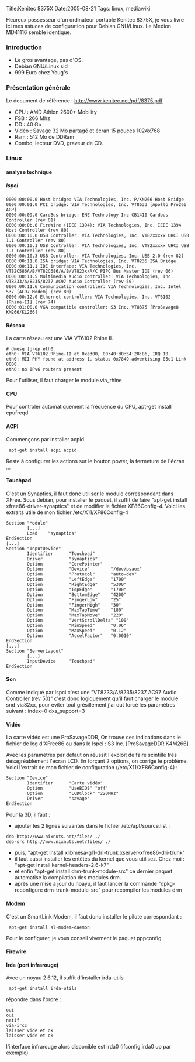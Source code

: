 Title:Kenitec 8375X
Date:2005-08-21
Tags: linux,  mediawiki

Heureux possesseur d'un ordinateur portable Kenitec 8375X, je vous livre
ici mes astuces de configuration pour Debian GNU/Linux. Le Medion
MD41116 semble identique.

### Introduction

-   Le gros avantage, pas d'OS.
-   Debian GNU/Linux sid
-   999 Euro chez Youg's

### Présentation générale

Le document de référence : <http://www.kenitec.net/pdf/8375.pdf>

-   CPU : AMD Athlon 2600+ Mobility
-   FSB : 266 Mhz
-   DD : 40 Go
-   Vidéo : Savage 32 Mo partagé et écran 15 pouces 1024x768
-   Ram : 512 Mo de DDRam
-   Combo, lecteur DVD, graveur de CD.

### Linux

#### analyse technique

##### lspci

    0000:00:00.0 Host bridge: VIA Technologies, Inc. P/KN266 Host Bridge
    0000:00:01.0 PCI bridge: VIA Technologies, Inc. VT8633 [Apollo Pro266 AGP]
    0000:00:09.0 CardBus bridge: ENE Technology Inc CB1410 Cardbus Controller (rev 01)
    0000:00:0b.0 FireWire (IEEE 1394): VIA Technologies, Inc. IEEE 1394 Host Controller (rev 80)
    0000:00:10.0 USB Controller: VIA Technologies, Inc. VT82xxxxx UHCI USB 1.1 Controller (rev 80)
    0000:00:10.1 USB Controller: VIA Technologies, Inc. VT82xxxxx UHCI USB 1.1 Controller (rev 80)
    0000:00:10.3 USB Controller: VIA Technologies, Inc. USB 2.0 (rev 82)
    0000:00:11.0 ISA bridge: VIA Technologies, Inc. VT8235 ISA Bridge
    0000:00:11.1 IDE interface: VIA Technologies, Inc. VT82C586A/B/VT82C686/A/B/VT823x/A/C PIPC Bus Master IDE (rev 06)
    0000:00:11.5 Multimedia audio controller: VIA Technologies, Inc. VT8233/A/8235/8237 AC97 Audio Controller (rev 50)
    0000:00:11.6 Communication controller: VIA Technologies, Inc. Intel 537 [AC97 Modem] (rev 80)
    0000:00:12.0 Ethernet controller: VIA Technologies, Inc. VT6102 [Rhine-II] (rev 74)
    0000:01:00.0 VGA compatible controller: S3 Inc. VT8375 [ProSavage8 KM266/KL266]

#### Réseau

La carte réseau est une VIA VT6102 Rhine II.

    # dmesg |grep eth0
    eth0: VIA VT6102 Rhine-II at 0xe300, 00:40:d0:54:28:86, IRQ 10.
    eth0: MII PHY found at address 1, status 0x7849 advertising 05e1 Link 0000.
    eth0: no IPv6 routers present

Pour l'utiliser, il faut charger le module via\_rhine

#### CPU

Pour controler automatiquement la fréquence du CPU, apt-get install
cpufreqd

#### ACPI

Commençons par installer acpid

` apt-get install acpi acpid`

Reste à configurer les actions sur le bouton power, la fermeture de
l'écran ...

#### Touchpad

C'est un Synaptics, il faut donc utiliser le module correspondant dans
XFree. Sous debian, pour installer le paquet, il suffit de faire
"apt-get install xfree86-driver-synaptics" et de modifier le fichier
XF86Config-4. Voici les extraits utile de mon fichier
/etc/X11/XF86Config-4

    Section "Module"
            [...]
            Load    "synaptics"
    EndSection
    [...]
    Section "InputDevice"
            Identifier      "Touchpad"
            Driver          "synaptics"
            Option          "CorePointer"
            Option          "Device"        "/dev/psaux"
            Option          "Protocol"      "auto-dev"
            Option          "LeftEdge"      "1700"
            Option          "RightEdge"     "5300"
            Option          "TopEdge"       "1700"
            Option          "BottomEdge"    "4200"
            Option          "FingerLow"     "25"
            Option          "FingerHigh"    "30"
            Option          "MaxTapTime"    "180"
            Option          "MaxTapMove"    "220"
            Option          "VertScrollDelta" "100"
            Option          "MinSpeed"      "0.06"
            Option          "MaxSpeed"      "0.12"
            Option          "AccelFactor"   "0.0010"
    EndSection
    [...]
    Section "ServerLayout"
            [...]
            InputDevice     "Touchpad"
    EndSection

#### Son

Comme indiqué par lspci c'est une "VT8233/A/8235/8237 AC97 Audio
Controller (rev 50)" c'est donc logiquement qu'il faut charger le module
snd\_via82xx, pour éviter tout grésillement j'ai dut forcé les
paramètres suivant : index=0 dxs\_support=3

#### Vidéo

La carte vidéo est une ProSavageDDR, On trouve ces indications dans le
fichier de log d'XFree86 ou dans le lspci : S3 Inc. [ProSavageDDR
K4M266]

Avec les paramètres par défaut on réussit l'exploit de faire scintillé
très désagréablement l'écran LCD. En forçant 2 options, on corrige le
problème. Voici l'extrait de mon fichier de configuration
(/etc/X11/XF86Config-4) :

    Section "Device"
            Identifier      "Carte vidéo"
            Option          "UseBIOS" "off"
            Option          "LCDClock" "220MHz"
            Driver          "savage"
    EndSection

Pour la 3D, il faut :

-   ajouter les 2 lignes suivantes dans le fichier /etc/apt/source.list
    :

<!-- -->

    deb http://www.nixnuts.net/files/ ./
    deb-src http://www.nixnuts.net/files/ ./

-   puis, "apt-get install xlibmesa-gl1-dri-trunk
    xserver-xfree86-dri-trunk"
-   il faut aussi installer les entêtes du kernel que vous utilisez.
    Chez moi : "apt-get install kernel-headers-2.6-k7"
-   et enfin "apt-get install drm-trunk-module-src" ce dernier paquet
    automatise la compilation des modules drm.
-   après une mise à jour du noayu, il faut lancer la commande
    "dpkg-reconfigure drm-trunk-module-src" pour recompiler les modules
    drm

#### Modem

C'est un SmartLink Modem, il faut donc installer le pilote correspondant
:

` apt-get install sl-modem-daemon`

Pour le configurer, je vous conseil vivement le paquet pppconfig

#### Firewire

#### Irda (port infrarouge)

Avec un noyau 2.6.12, il suffit d'installer irda-utils

` apt-get install irda-utils`

répondre dans l'ordre :

    oui
    oui
    natif
    via-ircc
    laisser vide et ok
    laisser vide et ok

l'interface infrarouge alors disponible est irda0 (ifconfig irda0 up par
exemple)

